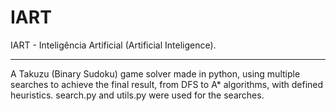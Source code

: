# IART
IART - Inteligência Artificial (Artificial Inteligence).

---

A Takuzu (Binary Sudoku) game solver made in python, using multiple searches to achieve the final result, from DFS to A* algorithms, with defined heuristics.
search.py and utils.py were used for the searches.
